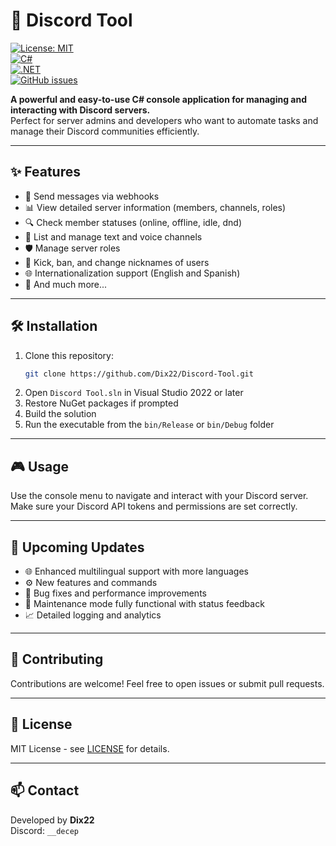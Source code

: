 # 🚀 Discord Tool

[![License: MIT](https://img.shields.io/badge/License-MIT-yellow.svg)](https://opensource.org/licenses/MIT)  
[![C#](https://img.shields.io/badge/C%23-239120?style=flat-square&logo=c-sharp&logoColor=white)](https://docs.microsoft.com/en-us/dotnet/csharp/)  
[![.NET](https://img.shields.io/badge/.NET-512BD4?style=flat-square&logo=.net&logoColor=white)](https://dotnet.microsoft.com/)  
[![GitHub issues](https://img.shields.io/github/issues/Dix22/Discord-Tool?style=flat-square)](https://github.com/Dix22/Discord-Tool/issues)  

**A powerful and easy-to-use C# console application for managing and interacting with Discord servers.**  
Perfect for server admins and developers who want to automate tasks and manage their Discord communities efficiently.

---

## ✨ Features

- 💬 Send messages via webhooks  
- 📊 View detailed server information (members, channels, roles)  
- 🔍 Check member statuses (online, offline, idle, dnd)  
- 📂 List and manage text and voice channels  
- 🛡️ Manage server roles  
- 🚫 Kick, ban, and change nicknames of users  
- 🌐 Internationalization support (English and Spanish)  
- 🔧 And much more...

---

## 🛠 Installation

1. Clone this repository:  
   ```bash
   git clone https://github.com/Dix22/Discord-Tool.git
   ```
2. Open `Discord Tool.sln` in Visual Studio 2022 or later  
3. Restore NuGet packages if prompted  
4. Build the solution  
5. Run the executable from the `bin/Release` or `bin/Debug` folder

---

## 🎮 Usage

Use the console menu to navigate and interact with your Discord server.  
Make sure your Discord API tokens and permissions are set correctly.

---

## 📅 Upcoming Updates

- 🌐 Enhanced multilingual support with more languages  
- ⚙️ New features and commands  
- 🐞 Bug fixes and performance improvements  
- 🔧 Maintenance mode fully functional with status feedback  
- 📈 Detailed logging and analytics

---

## 🤝 Contributing

Contributions are welcome! Feel free to open issues or submit pull requests.

---

## 📄 License

MIT License - see [LICENSE](LICENSE) for details.

---

## 📫 Contact

Developed by **Dix22**  
Discord: `__decep`
